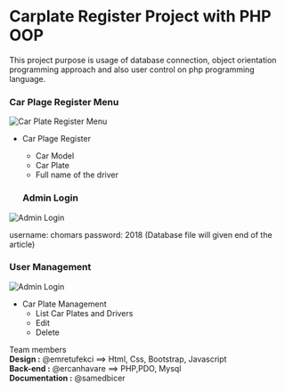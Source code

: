 # Carplate Register Project with PHP OOP


This project purpose is usage of database connection, object orientation programming approach and also user control on php programming language.


 
  ### Car Plage Register Menu

![Car Plate Register Menu](
https://user-images.githubusercontent.com/23323000/70854119-32e1f280-1eaf-11ea-95d7-477fa3fac270.png)


- Car Plage Register
  - Car Model
  - Car Plate
  - Full name of the driver
  
   ### Admin Login 

![Admin Login](https://user-images.githubusercontent.com/23323000/70854138-80f6f600-1eaf-11ea-8798-418262acce99.png)

username: chomars
password: 2018
(Database file will given end of the article)

   ### User Management

![Admin Login](https://user-images.githubusercontent.com/23323000/70854183-3164fa00-1eb0-11ea-99c7-5deb5d1147f2.png)

- Car Plate Management
  - List Car Plates and Drivers
  - Edit
  - Delete
  
<p>Team members<br/>
<b>Design :</b> @emretufekci ==> Html, Css, Bootstrap, Javascript <br/>
<b>Back-end :</b> @ercanhavare ==> PHP,PDO, Mysql <br/>
<b>Documentation :</b> @samedbicer
</p>
